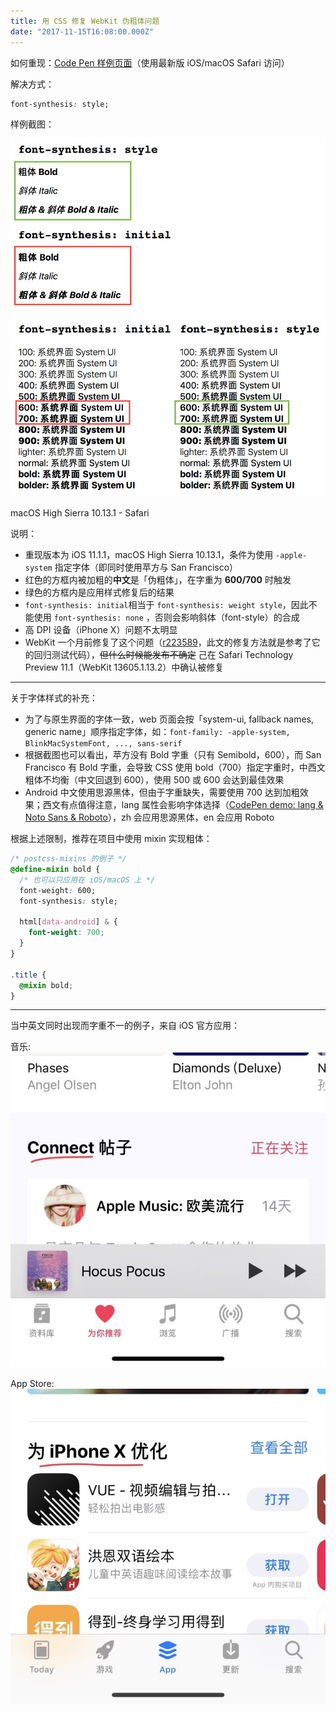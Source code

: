 ```yaml
---
title: 用 CSS 修复 WebKit 伪粗体问题
date: "2017-11-15T16:08:00.000Z"
---
```


如何重现：[Code Pen 样例页面](https://link.zhihu.com/?target=https%3A//codepen.io/ambarli/full/XzgYeP/)（使用最新版 iOS/macOS Safari 访问）

解决方式：

```css
font-synthesis: style;
```

样例截图：

![样例](images/2017-11-15---01.jpg)

macOS High Sierra 10.13.1 - Safari

说明：

* 重现版本为 iOS 11.1.1，macOS High Sierra 10.13.1，条件为使用 `-apple-system` 指定字体（即同时使用苹方与 San Francisco）
* 红色的方框内被加粗的**中文**是「伪粗体」，在字重为 **600/700** 时触发
* 绿色的方框内是应用样式修复后的结果
* `font-synthesis: initial`相当于 `font-synthesis: weight style`，因此不能使用 `font-synthesis: none` ，否则会影响斜体（font-style）的合成
* 高 DPI 设备（iPhone X）问题不太明显
* WebKit 一个月前修复了这个问题（[r223589](https://link.zhihu.com/?target=https%3A//trac.webkit.org/changeset/223589/webkit)，此文的修复方法就是参考了它的回归测试代码），<del>但什么时候能发布不确定</del> 己在 Safari Technology Preview 11.1（WebKit 13605.1.13.2）中确认被修复

---

关于字体样式的补充：

* 为了与原生界面的字体一致，web 页面会按「system-ui, fallback names, generic name」顺序指定字体，如：`font-family: -apple-system, BlinkMacSystemFont, ..., sans-serif`
* 根据截图也可以看出，苹方没有 Bold 字重（只有 Semibold，600），而 San Francisco 有 Bold 字重，会导致 CSS 使用 bold（700）指定字重时，中西文粗体不均衡（中文回退到 600），使用 500 或 600 会达到最佳效果
* Android 中文使用思源黑体，但由于字重缺失，需要使用 700 达到加粗效果；西文有点值得注意，lang 属性会影响字体选择（[CodePen demo: lang & Noto Sans & Roboto](https://link.zhihu.com/?target=https%3A//codepen.io/ambarli/pen/XzaEPr)），zh 会应用思源黑体，en 会应用 Roboto

根据上述限制，推荐在项目中使用 mixin 实现粗体：

```css
/* postcss-mixins 的例子 */
@define-mixin bold {
  /* 也可以只应用在 iOS/macOS 上 */
  font-weight: 600;
  font-synthesis: style;

  html[data-android] & {
    font-weight: 700;
  }
}

.title {
  @mixin bold;
}
```

---

当中英文同时出现而字重不一的例子，来自 iOS 官方应用：

音乐: ![音乐](images/2017-11-15---02.jpg)

App Store: ![App Store](images/2017-11-15---03.jpg)
